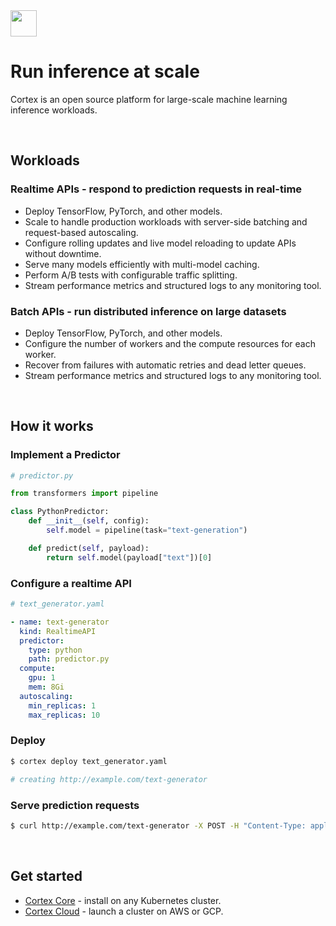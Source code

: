 <img src='https://s3-us-west-2.amazonaws.com/cortex-public/logo.png' height='42'>

<br>

# Run inference at scale

Cortex is an open source platform for large-scale machine learning inference workloads.

<br>

## Workloads

### Realtime APIs - respond to prediction requests in real-time

* Deploy TensorFlow, PyTorch, and other models.
* Scale to handle production workloads with server-side batching and request-based autoscaling.
* Configure rolling updates and live model reloading to update APIs without downtime.
* Serve many models efficiently with multi-model caching.
* Perform A/B tests with configurable traffic splitting.
* Stream performance metrics and structured logs to any monitoring tool.

### Batch APIs - run distributed inference on large datasets

* Deploy TensorFlow, PyTorch, and other models.
* Configure the number of workers and the compute resources for each worker.
* Recover from failures with automatic retries and dead letter queues.
* Stream performance metrics and structured logs to any monitoring tool.

<br>

## How it works

### Implement a Predictor

```python
# predictor.py

from transformers import pipeline

class PythonPredictor:
    def __init__(self, config):
        self.model = pipeline(task="text-generation")

    def predict(self, payload):
        return self.model(payload["text"])[0]
```

### Configure a realtime API

```yaml
# text_generator.yaml

- name: text-generator
  kind: RealtimeAPI
  predictor:
    type: python
    path: predictor.py
  compute:
    gpu: 1
    mem: 8Gi
  autoscaling:
    min_replicas: 1
    max_replicas: 10
```

### Deploy

```bash
$ cortex deploy text_generator.yaml

# creating http://example.com/text-generator

```

### Serve prediction requests

```bash
$ curl http://example.com/text-generator -X POST -H "Content-Type: application/json" -d '{"text": "hello world"}'
```

<br>

## Get started

* [Cortex Core](https://docs.cortex.dev/clusters/install) - install on any Kubernetes cluster.
* [Cortex Cloud](https://docs.cortex.dev/clusters/aws/install) - launch a cluster on AWS or GCP.
